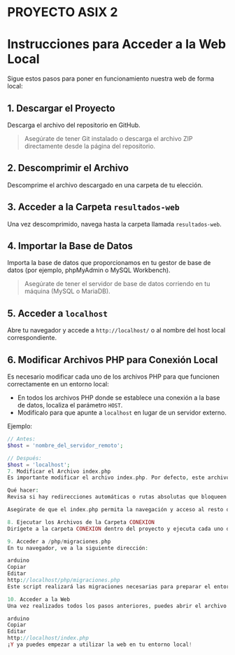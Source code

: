 # PROYECTO ASIX 2

# Instrucciones para Acceder a la Web Local

Sigue estos pasos para poner en funcionamiento nuestra web de forma local:

## 1. Descargar el Proyecto

Descarga el archivo del repositorio en GitHub.

> Asegúrate de tener Git instalado o descarga el archivo ZIP directamente desde la página del repositorio.

## 2. Descomprimir el Archivo

Descomprime el archivo descargado en una carpeta de tu elección.

## 3. Acceder a la Carpeta `resultados-web`

Una vez descomprimido, navega hasta la carpeta llamada `resultados-web`.

## 4. Importar la Base de Datos

Importa la base de datos que proporcionamos en tu gestor de base de datos (por ejemplo, phpMyAdmin o MySQL Workbench).

> Asegúrate de tener el servidor de base de datos corriendo en tu máquina (MySQL o MariaDB).

## 5. Acceder a `localhost`

Abre tu navegador y accede a `http://localhost/` o al nombre del host local correspondiente.

## 6. Modificar Archivos PHP para Conexión Local

Es necesario modificar cada uno de los archivos PHP para que funcionen correctamente en un entorno local:

- En todos los archivos PHP donde se establece una conexión a la base de datos, localiza el parámetro `HOST`.
- Modifícalo para que apunte a `localhost` en lugar de un servidor externo.

Ejemplo:

```php
// Antes:
$host = 'nombre_del_servidor_remoto';

// Después:
$host = 'localhost';
7. Modificar el Archivo index.php
Es importante modificar el archivo index.php. Por defecto, este archivo redirige directamente a la página principal y puede impedir el acceso a otras carpetas o rutas del proyecto.

Qué hacer:
Revisa si hay redirecciones automáticas o rutas absolutas que bloqueen el acceso a subdirectorios.

Asegúrate de que el index.php permita la navegación y acceso al resto de carpetas y archivos necesarios para el funcionamiento del sistema (como php/migraciones.php y los archivos de la carpeta CONEXION).

8. Ejecutar los Archivos de la Carpeta CONEXION
Dirígete a la carpeta CONEXION dentro del proyecto y ejecuta cada uno de los archivos PHP que contiene para establecer correctamente las conexiones necesarias.

9. Acceder a /php/migraciones.php
En tu navegador, ve a la siguiente dirección:

arduino
Copiar
Editar
http://localhost/php/migraciones.php
Este script realizará las migraciones necesarias para preparar el entorno.

10. Acceder a la Web
Una vez realizados todos los pasos anteriores, puedes abrir el archivo index.php desde tu navegador usando:

arduino
Copiar
Editar
http://localhost/index.php
¡Y ya puedes empezar a utilizar la web en tu entorno local!
